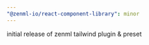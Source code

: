 ```yaml
---
"@zenml-io/react-component-library": minor
---
```


initial release of zenml tailwind plugin & preset
